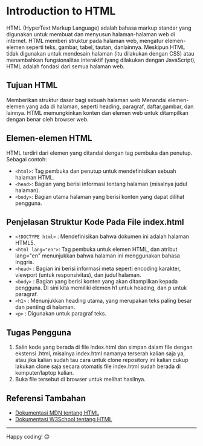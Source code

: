 # Introduction to HTML

HTML (HyperText Markup Language) adalah bahasa markup standar yang digunakan untuk membuat dan menyusun halaman-halaman web di internet. HTML memberi struktur pada halaman web, mengatur elemen-elemen seperti teks, gambar, tabel, tautan, danlainnya. Meskipun HTML tidak digunakan untuk mendesain halaman (itu dilakukan dengan CSS) atau menambahkan fungsionalitas interaktif (yang dilakukan dengan JavaScript), HTML adalah fondasi dari semua halaman web.

## Tujuan HTML
Memberikan struktur dasar bagi sebuah halaman web
Menandai elemen-elemen yang ada di halaman, seperti heading, paragraf, daftar,gambar, dan lainnya.
HTML memungkinkan konten dan elemen web untuk ditampilkan dengan benar oleh browser web.

## Elemen-elemen HTML
HTML terdiri dari elemen yang ditandai dengan tag pembuka dan penutup. Sebagai contoh:
- `<html>`: Tag pembuka dan penutup untuk mendefinisikan sebuah halaman HTML.
- `<head>`: Bagian yang berisi informasi tentang halaman (misalnya judul halaman).
- `<body>`: Bagian utama halaman yang berisi konten yang dapat dilihat pengguna.

## Penjelasan Struktur Kode Pada File index.html
- `<!DOCTYPE html>` : Mendefinisikan bahwa dokumen ini adalah halaman HTML5.
- `<html lang="en">`: Tag pembuka untuk elemen HTML, dan atribut lang="en" menunjukkan bahwa halaman ini menggunakan bahasa Inggris.
- `<head>`          : Bagian ini berisi informasi meta seperti encoding karakter, viewport (untuk responsivitas), dan judul halaman.
- `<body>`          : Bagian yang berisi konten yang akan ditampilkan kepada pengguna. Di sini kita memiliki elemen h1 untuk heading, dan p untuk paragraf.
- `<h1>`            : Menunjukkan heading utama, yang merupakan teks paling besar dan penting di halaman.
- `<p>`             : Digunakan untuk paragraf teks.

## Tugas Pengguna
1. Salin kode yang berada di file index.html dan simpan dalam file dengan ekstensi .html, misalnya index.html namanya terserah kalian saja ya, atau jika kalian sudah tau cara untuk clone repository ini kalian cukup lakukan clone saja secara otomatis file index.html sudah berada di komputer/laptop kalian.
2. Buka file tersebut di browser untuk melihat hasilnya.

## Referensi Tambahan
- [Dokumentasi MDN tentang HTML](https://developer.mozilla.org/en-US/docs/Web/HTML)
- [Dokumentasi W3School tentang HTML](https://www.w3schools.com/html/default.asp)

---

Happy coding! 😊




